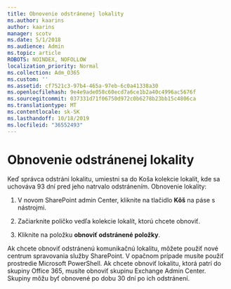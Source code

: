 ```yaml
---
title: Obnovenie odstránenej lokality
ms.author: kaarins
author: kaarins
manager: scotv
ms.date: 5/1/2018
ms.audience: Admin
ms.topic: article
ROBOTS: NOINDEX, NOFOLLOW
localization_priority: Normal
ms.collection: Adm_O365
ms.custom: ''
ms.assetid: cf7521c3-97b4-465a-97eb-6c0a41338a30
ms.openlocfilehash: 9e4e9ade058c60ecd7a6ce1b2a40c4996ac5676f
ms.sourcegitcommit: 037331d71f06750d972c0b6278b23bb15c4806ca
ms.translationtype: MT
ms.contentlocale: sk-SK
ms.lasthandoff: 10/18/2019
ms.locfileid: "36552493"
---
```

# <a name="restore-a-deleted-site"></a>Obnovenie odstránenej lokality

Keď správca odstráni lokalitu, umiestni sa do Koša kolekcie lokalít, kde sa uchováva 93 dní pred jeho natrvalo odstránením. Obnovenie lokality:
  
1. V novom SharePoint admin Center, kliknite na tlačidlo **Kôš** na páse s nástrojmi. 
    
2. Začiarknite políčko vedľa kolekcie lokalít, ktorú chcete obnoviť.
    
3. Kliknite na položku **obnoviť odstránené položky**.
    
Ak chcete obnoviť odstránenú komunikačnú lokalitu, môžete použiť nové centrum spravovania služby SharePoint. V opačnom prípade musíte použiť prostredie Microsoft PowerShell. Ak chcete obnoviť lokalitu, ktorá patrí do skupiny Office 365, musíte obnoviť skupinu Exchange Admin Center. Skupiny môžu byť obnovené po dobu 30 dní po ich odstránení.
  

